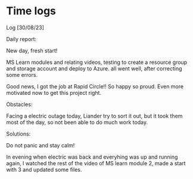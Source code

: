 # Time logs

Log [30/08/23]

Daily report:

New day, fresh start!

MS Learn modules and relating videos, testing to create a resource group and storage account and deploy to Azure. all went well, after correcting some errors.

Good news, I got the job at Rapid Circle!! So happy so proud. Even more motivated now to get this project right.


Obstacles:

Facing a electric outage today, Liander try to sort it out, but it took them most of the day, so not been able to do much work today.

Solutions:

Do not panic and stay calm!

In evening when electric was back and everyhing was up and running again, I watched the rest of the video of MS learn module 2, made a start with 3 and updated some files.
